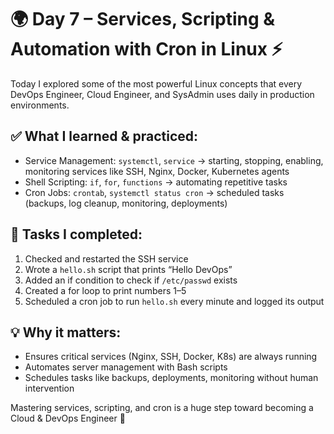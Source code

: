 # 🌍 Day 7 – Services, Scripting & Automation with Cron in Linux ⚡

Today I explored some of the most powerful Linux concepts that every DevOps Engineer, Cloud Engineer, and SysAdmin uses daily in production environments.

## ✅ What I learned & practiced:
- Service Management: `systemctl`, `service` → starting, stopping, enabling, monitoring services like SSH, Nginx, Docker, Kubernetes agents  
- Shell Scripting: `if`, `for`, `functions` → automating repetitive tasks  
- Cron Jobs: `crontab`, `systemctl status cron` → scheduled tasks (backups, log cleanup, monitoring, deployments)

## 📝 Tasks I completed:
1. Checked and restarted the SSH service  
2. Wrote a `hello.sh` script that prints “Hello DevOps”  
3. Added an if condition to check if `/etc/passwd` exists  
4. Created a for loop to print numbers 1–5  
5. Scheduled a cron job to run `hello.sh` every minute and logged its output  

## 💡 Why it matters:
- Ensures critical services (Nginx, SSH, Docker, K8s) are always running  
- Automates server management with Bash scripts  
- Schedules tasks like backups, deployments, monitoring without human intervention  

Mastering services, scripting, and cron is a huge step toward becoming a Cloud & DevOps Engineer 🚀

